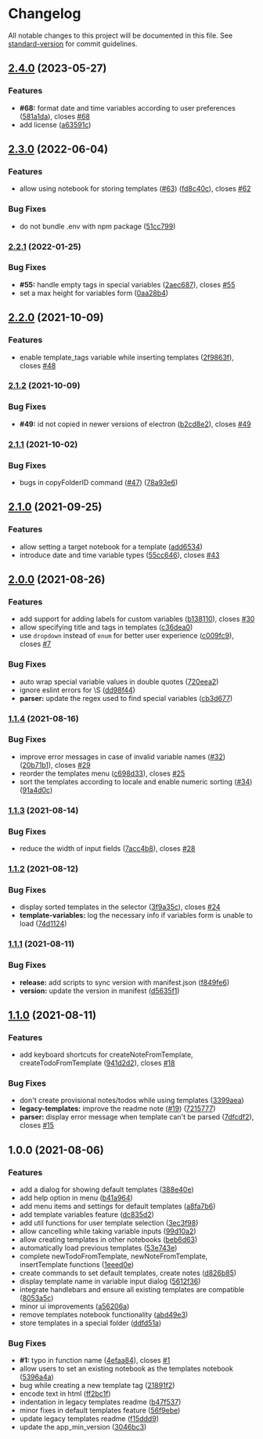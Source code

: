 # Changelog

All notable changes to this project will be documented in this file. See [standard-version](https://github.com/conventional-changelog/standard-version) for commit guidelines.

## [2.4.0](https://github.com/joplin/plugin-templates/compare/v2.3.0...v2.4.0) (2023-05-27)


### Features

* **#68:** format date and time variables according to user preferences ([581a1da](https://github.com/joplin/plugin-templates/commit/581a1da21e7f8adbce1729c3dd5324c991c3abb2)), closes [#68](https://github.com/joplin/plugin-templates/issues/68)
* add license ([a63591c](https://github.com/joplin/plugin-templates/commit/a63591cef001b768efbb97de6cc75fb21d87866c))

## [2.3.0](https://github.com/joplin/plugin-templates/compare/v2.2.1...v2.3.0) (2022-06-04)


### Features

* allow using notebook for storing templates ([#63](https://github.com/joplin/plugin-templates/issues/63)) ([fd8c40c](https://github.com/joplin/plugin-templates/commit/fd8c40c2a8d8b479e3e238f2b443bc5bedd82abf)), closes [#62](https://github.com/joplin/plugin-templates/issues/62)


### Bug Fixes

* do not bundle .env with npm package ([51cc799](https://github.com/joplin/plugin-templates/commit/51cc799430c09e54fd33072d2bfa7bf71e01f16e))

### [2.2.1](https://github.com/joplin/plugin-templates/compare/v2.2.0...v2.2.1) (2022-01-25)


### Bug Fixes

* **#55:** handle empty tags in special variables ([2aec687](https://github.com/joplin/plugin-templates/commit/2aec687b6348a91f8a1e5f90305c8709fd428bf1)), closes [#55](https://github.com/joplin/plugin-templates/issues/55)
* set a max height for variables form ([0aa28b4](https://github.com/joplin/plugin-templates/commit/0aa28b4674d3907c2dc6c5078c67c87af4243f7b))

## [2.2.0](https://github.com/joplin/plugin-templates/compare/v2.1.2...v2.2.0) (2021-10-09)


### Features

* enable template_tags variable while inserting templates ([2f9863f](https://github.com/joplin/plugin-templates/commit/2f9863f72e540747372111da98f2cf5b828e167e)), closes [#48](https://github.com/joplin/plugin-templates/issues/48)

### [2.1.2](https://github.com/joplin/plugin-templates/compare/v2.1.1...v2.1.2) (2021-10-09)


### Bug Fixes

* **#49:** id not copied in newer versions of electron ([b2cd8e2](https://github.com/joplin/plugin-templates/commit/b2cd8e2ff23c7e5dd087a938efa4d13d160e7838)), closes [#49](https://github.com/joplin/plugin-templates/issues/49)

### [2.1.1](https://github.com/joplin/plugin-templates/compare/v2.1.0...v2.1.1) (2021-10-02)


### Bug Fixes

* bugs in copyFolderID command ([#47](https://github.com/joplin/plugin-templates/issues/47)) ([78a93e6](https://github.com/joplin/plugin-templates/commit/78a93e68c9398763ebbf61a903bd6bea40231669))

## [2.1.0](https://github.com/joplin/plugin-templates/compare/v2.0.0...v2.1.0) (2021-09-25)


### Features

* allow setting a target notebook for a template ([add6534](https://github.com/joplin/plugin-templates/commit/add65341a3fda5220a7fa0a4ce0c4359800dea48))
* introduce date and time variable types ([55cc646](https://github.com/joplin/plugin-templates/commit/55cc646ab0ec369ae029b8b77395d4c3da5483a2)), closes [#43](https://github.com/joplin/plugin-templates/issues/43)

## [2.0.0](https://github.com/joplin/plugin-templates/compare/v1.1.4...v2.0.0) (2021-08-26)


### Features

* add support for adding labels for custom variables ([b138110](https://github.com/joplin/plugin-templates/commit/b1381101c708b34756b0460bacee8e0bda7024ab)), closes [#30](https://github.com/joplin/plugin-templates/issues/30)
* allow specifying title and tags in templates ([c36dea0](https://github.com/joplin/plugin-templates/commit/c36dea071cb1a4b2e20b79f5114a8b9d10e4bbc1))
* use `dropdown` instead of `enum` for better user experience ([c009fc9](https://github.com/joplin/plugin-templates/commit/c009fc955703f757c4e9544eece61553af16a433)), closes [#7](https://github.com/joplin/plugin-templates/issues/7)


### Bug Fixes

* auto wrap special variable values in double quotes ([720eea2](https://github.com/joplin/plugin-templates/commit/720eea2fbcdb58921558e9f496e5c0304414ccf4))
* ignore eslint errors for \S ([dd98f44](https://github.com/joplin/plugin-templates/commit/dd98f44ded164f17d166d1442e7447c15e33b849))
* **parser:** update the regex used to find special variables ([cb3d677](https://github.com/joplin/plugin-templates/commit/cb3d67738fd5cf3a4bf58f1c3a8d75d5dfccb2d0))

### [1.1.4](https://github.com/joplin/plugin-templates/compare/v1.1.3...v1.1.4) (2021-08-16)


### Bug Fixes

* improve error messages in case of invalid variable names ([#32](https://github.com/joplin/plugin-templates/issues/32)) ([20b71b1](https://github.com/joplin/plugin-templates/commit/20b71b190b45a733c6af8d9b0f15f84ede572cb6)), closes [#29](https://github.com/joplin/plugin-templates/issues/29)
* reorder the templates menu ([c698d33](https://github.com/joplin/plugin-templates/commit/c698d33487fbdc5c1ef0d525566c650484fa326c)), closes [#25](https://github.com/joplin/plugin-templates/issues/25)
* sort the templates according to locale and enable numeric sorting ([#34](https://github.com/joplin/plugin-templates/issues/34)) ([91a4d0c](https://github.com/joplin/plugin-templates/commit/91a4d0cad5a27357f442d8f7ced54c541e914729))

### [1.1.3](https://github.com/joplin/plugin-templates/compare/v1.1.2...v1.1.3) (2021-08-14)


### Bug Fixes

* reduce the width of input fields ([7acc4b8](https://github.com/joplin/plugin-templates/commit/7acc4b857b4a707747d1fbd7fd01142615608828)), closes [#28](https://github.com/joplin/plugin-templates/issues/28)

### [1.1.2](https://github.com/joplin/plugin-templates/compare/v1.1.1...v1.1.2) (2021-08-12)


### Bug Fixes

* display sorted templates in the selector ([3f9a35c](https://github.com/joplin/plugin-templates/commit/3f9a35c7ef6eb3420c6aa0012604947b8c08ab09)), closes [#24](https://github.com/joplin/plugin-templates/issues/24)
* **template-variables:** log the necessary info if variables form is unable to load ([74d1124](https://github.com/joplin/plugin-templates/commit/74d1124e0f865f41acefe6657ab2155b4a41c63c))

### [1.1.1](https://github.com/joplin/plugin-templates/compare/v1.1.0...v1.1.1) (2021-08-11)


### Bug Fixes

* **release:** add scripts to sync version with manifest.json ([f849fe6](https://github.com/joplin/plugin-templates/commit/f849fe680a5e785b2d9dadee4939de511cef0574))
* **version:** update the version in manifest ([d5635f1](https://github.com/joplin/plugin-templates/commit/d5635f1c627c8d65800f35883b1e27c7e4b2847a))

## [1.1.0](https://github.com/joplin/plugin-templates/compare/v1.0.0...v1.1.0) (2021-08-11)


### Features

* add keyboard shortcuts for createNoteFromTemplate, createTodoFromTemplate ([941d2d2](https://github.com/joplin/plugin-templates/commit/941d2d239e462597cc20b12ca2374038463320b9)), closes [#18](https://github.com/joplin/plugin-templates/issues/18)


### Bug Fixes

* don't create provisional notes/todos while using templates ([3399aea](https://github.com/joplin/plugin-templates/commit/3399aead0ec33998997c373703d80e29282d579c))
* **legacy-templates:** improve the readme note ([#19](https://github.com/joplin/plugin-templates/issues/19)) ([7215777](https://github.com/joplin/plugin-templates/commit/7215777607f40845716cf8d4c94f3cdd3920c4ca))
* **parser:** display error message when template can't be parsed ([7dfcdf2](https://github.com/joplin/plugin-templates/commit/7dfcdf2d6fc4847f0aad45639361566f882e492c)), closes [#15](https://github.com/joplin/plugin-templates/issues/15)

## 1.0.0 (2021-08-06)


### Features

* add a dialog for showing default templates ([388e40e](https://github.com/joplin/plugin-templates/commit/388e40e40c81efe6e719da3b0e560a473e5e5c2a))
* add help option in menu ([b41a964](https://github.com/joplin/plugin-templates/commit/b41a9640f00b9124d25a2afdfa89bd178c764673))
* add menu items and settings for default templates ([a8fa7b6](https://github.com/joplin/plugin-templates/commit/a8fa7b6e2f266c73bac6f0c417dc4098e1011bb2))
* add template variables feature ([dc835d2](https://github.com/joplin/plugin-templates/commit/dc835d2e76fbb597048b046c0612fc5cee52bad7))
* add util functions for user template selection ([3ec3f98](https://github.com/joplin/plugin-templates/commit/3ec3f983d6a336464fd00e72303587e7288bcbdf))
* allow cancelling while taking variable inputs ([99d10a2](https://github.com/joplin/plugin-templates/commit/99d10a202c5f477b1188696955b0b9344a9e8a29))
* allow creating templates in other notebooks ([beb6d63](https://github.com/joplin/plugin-templates/commit/beb6d639c80c7afb1cbbd3e1f6fef8ef7a78028e))
* automatically load previous templates ([53e743e](https://github.com/joplin/plugin-templates/commit/53e743e5b1825ae2c7c15fad07d1e396d683b6c9))
* complete newTodoFromTemplate, newNoteFromTemplate, insertTemplate functions ([1eeed0e](https://github.com/joplin/plugin-templates/commit/1eeed0e69beba172b85a190499c7e0246bdbc2be))
* create commands to set default templates, create notes ([d826b85](https://github.com/joplin/plugin-templates/commit/d826b858adc75c234316f9c86d394601db1150d6))
* display template name in variable input dialog ([5612f36](https://github.com/joplin/plugin-templates/commit/5612f3650de78ae0986d550bc35b58e39c287f40))
* integrate handlebars and ensure all existing templates are compatible ([8053a5c](https://github.com/joplin/plugin-templates/commit/8053a5cf555f1aabc4de52611e2d813bce44f153))
* minor ui improvements ([a56206a](https://github.com/joplin/plugin-templates/commit/a56206a86bcc00dddc4e64900df34285cbe8e628))
* remove templates notebook functionality ([abd49e3](https://github.com/joplin/plugin-templates/commit/abd49e36631e32b22007e9ecf253a60f27e6d76c))
* store templates in a special folder ([ddfd51a](https://github.com/joplin/plugin-templates/commit/ddfd51a404c0ff6ad0ca9d189a4de960cab46ced))


### Bug Fixes

* **#1:** typo in function name ([4efaa84](https://github.com/joplin/plugin-templates/commit/4efaa84e0d7adc7dbd1a7a7eab2c3ea3fe638246)), closes [#1](https://github.com/joplin/plugin-templates/issues/1)
* allow users to set an existing notebook as the templates notebook ([5396a4a](https://github.com/joplin/plugin-templates/commit/5396a4a4ab6962d46caab5e9fd0ab8193f5bf2ea))
* bug while creating a new template tag ([21891f2](https://github.com/joplin/plugin-templates/commit/21891f2b181d10090b6f2f8e40de5f36c3f9c1bc))
* encode text in html ([ff2bc1f](https://github.com/joplin/plugin-templates/commit/ff2bc1fbfb2e47eb46a0e380802c4d31a97150b9))
* indentation in legacy templates readme ([b47f537](https://github.com/joplin/plugin-templates/commit/b47f5375b0135ecfc6fdfd6695e1734f5960e612))
* minor fixes in default templates feature ([56f9ebe](https://github.com/joplin/plugin-templates/commit/56f9ebe887e29cd77c27648b81e666ac3e4fe27d))
* update legacy templates readme ([f15ddd9](https://github.com/joplin/plugin-templates/commit/f15ddd995539170eaade59277cf94afdeed2f2e1))
* update the app_min_version ([3046bc3](https://github.com/joplin/plugin-templates/commit/3046bc3062801ee2f3e56e972e9cf2725ffb58ea))
